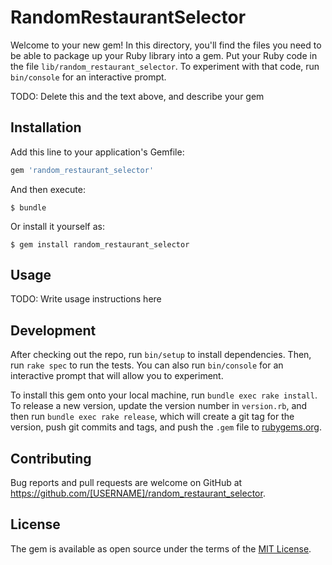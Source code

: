 # RandomRestaurantSelector

Welcome to your new gem! In this directory, you'll find the files you need to be able to package up your Ruby library into a gem. Put your Ruby code in the file `lib/random_restaurant_selector`. To experiment with that code, run `bin/console` for an interactive prompt.

TODO: Delete this and the text above, and describe your gem

## Installation

Add this line to your application's Gemfile:

```ruby
gem 'random_restaurant_selector'
```

And then execute:

    $ bundle

Or install it yourself as:

    $ gem install random_restaurant_selector

## Usage

TODO: Write usage instructions here

## Development

After checking out the repo, run `bin/setup` to install dependencies. Then, run `rake spec` to run the tests. You can also run `bin/console` for an interactive prompt that will allow you to experiment.

To install this gem onto your local machine, run `bundle exec rake install`. To release a new version, update the version number in `version.rb`, and then run `bundle exec rake release`, which will create a git tag for the version, push git commits and tags, and push the `.gem` file to [rubygems.org](https://rubygems.org).

## Contributing

Bug reports and pull requests are welcome on GitHub at https://github.com/[USERNAME]/random_restaurant_selector.

## License

The gem is available as open source under the terms of the [MIT License](http://opensource.org/licenses/MIT).
